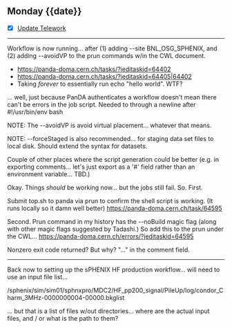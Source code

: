 ## Monday {{date}}

- [x] [Update Telework](https://docs.google.com/spreadsheets/d/16AZZBiKL1s6eGgH2KFiJPnD8-TjRsC0HYy4Qdmbr358/edit#gid=0)

-----------------------------------------------------------

Workflow is now running... after (1) adding --site BNL_OSG_SPHENIX, and (2) adding --avoidVP to the prun commands w/in the CWL document.
- https://panda-doma.cern.ch/tasks/?jeditaskid=64402
- https://panda-doma.cern.ch/tasks/?jeditaskid=64405|64402
- Taking *forever* to essentially run echo "hello world".  WTF?

... well, just because PanDA authenticates a workflow doesn't mean there can't be errors in the job script.  Needed to through a newline after #!/usr/bin/env bash

NOTE:  The --avoidVP is avoid virtual placement... whatever that means.

NOTE: --forceStaged is also recommended... for staging data set files to local disk.  Should extend the syntax for datasets.

Couple of other places where the script generation could be better (e.g. in exporting comments...  let's just export as a '#' field rather than an environment variable... TBD.)

Okay.  Things *should* be working now... but the jobs still fail.  So.  First.

Submit top.sh to panda via prun to confirm the shell script is working.  (It runs locally so it damn well better)
https://panda-doma.cern.ch/task/64595

Second.  Prun command in my history has the --noBuild magic flag (along with other magic flags suggested by Tadashi.)  So add this to the prun under  the CWL...
https://panda-doma.cern.ch/errors/?jeditaskid=64595

Nonzero exit code returned?  But why? "..." in the comment field.

---

Back now to setting up the sPHENIX HF production workflow...  will need to use an input file list...

/sphenix/sim/sim01/sphnxpro/MDC2/HF_pp200_signal/PileUp/log/condor_Charm_3MHz-0000000004-00000.bkglist

... but that is a list of files w/out directories... where are the actual input files, and / or what is the path to them?




